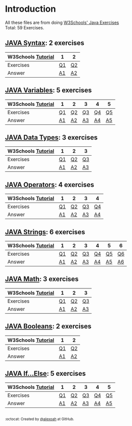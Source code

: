 # Introduction
All these files are from doing [W3Schools' Java Exercises](https://www.w3schools.com/java/exercise.asp)  
Total: 59 Exercises.

## [JAVA Syntax](./JAVA-Syntax): 2 exercises
| W3Schools [Tutorial](https://www.w3schools.com/java/java_syntax.asp) | 1 | 2 |
| --- | --- | --- |
| Exercises | [Q1](https://www.w3schools.com/java/exercise.asp?filename=exercise_syntax1) | [Q2](https://www.w3schools.com/java/exercise.asp?filename=exercise_syntax2) |
| Answer | [A1](./JAVA-Syntax/javaSyntaxE1.java) | [A2](./JAVA-Syntax/javaSyntaxE2.java) |

## [JAVA Variables](./JAVA-Variables): 5 exercises
| W3Schools [Tutorial](https://www.w3schools.com/java/java_variables.asp) | 1 | 2 | 3 | 4 | 5 |
| --- | --- | --- | --- | --- | --- |
| Exercises | [Q1](https://www.w3schools.com/java/exercise.asp?filename=exercise_variables1) | [Q2](https://www.w3schools.com/java/exercise.asp?filename=exercise_variables2) | [Q3](https://www.w3schools.com/java/exercise.asp?filename=exercise_variables3) | [Q4](https://www.w3schools.com/java/exercise.asp?filename=exercise_variables4) | [Q5](https://www.w3schools.com/java/exercise.asp?filename=exercise_variables5) |
| Answer | [A1](./JAVA-Variables/javaVariablesE1.java) | [A2](./JAVA-Variables/javaVariablesE2.java) | [A3](./JAVA-Variables/javaVariablesE3.java) | [A4](./JAVA-Variables/javaVariablesE4.java) | [A5](./JAVA-Variables/javaVariablesE5.java) |

## [JAVA Data Types](./JAVA-DataTypes): 3 exercises
| W3Schools [Tutorial](https://www.w3schools.com/java/java_data_types.asp) | 1 | 2 | 3 |
| --- | --- | --- | --- |
| Exercises | [Q1](https://www.w3schools.com/java/exercise.asp?filename=exercise_data_types1) | [Q2](https://www.w3schools.com/java/exercise.asp?filename=exercise_data_types2) | [Q3](https://www.w3schools.com/java/exercise.asp?filename=exercise_data_types3) |
| Answer | [A1](./JAVA-DataTypes/javaDataTypesE1.java) | [A2](./JAVA-DataTypes/javaDataTypesE2.txt) | [A3](./JAVA-DataTypes/javaDataTypesE3.java) |

## [JAVA Operators](./JAVA-Operators): 4 exercises
| W3Schools [Tutorial](https://www.w3schools.com/java/java_operators.asp) | 1 | 2 | 3 | 4 |
| --- | --- | --- | --- | --- |
| Exercises | [Q1](https://www.w3schools.com/java/exercise.asp?filename=exercise_operators1) | [Q2](https://www.w3schools.com/java/exercise.asp?filename=exercise_operators2) | [Q3](https://www.w3schools.com/java/exercise.asp?filename=exercise_operators3) | [Q4](https://www.w3schools.com/java/exercise.asp?filename=exercise_operators4) |
| Answer | [A1](./JAVA-Operators/javaOperatorsE1.java) | [A2](./JAVA-Operators/javaOperatorsE2.java) | [A3](./JAVA-Operators/javaOperatorsE3.java) | [A4](./JAVA-Operators/javaOperatorsE4.java) |

## [JAVA Strings](./JAVA-Strings): 6 exercises
| W3Schools [Tutorial](https://www.w3schools.com/java/java_strings.asp) | 1 | 2 | 3 | 4 | 5 | 6 |
| --- | --- | --- | --- | --- | --- | --- |
| Exercises | [Q1](https://www.w3schools.com/java/exercise.asp?filename=exercise_strings1) | [Q2](https://www.w3schools.com/java/exercise.asp?filename=exercise_strings2) | [Q3](https://www.w3schools.com/java/exercise.asp?filename=exercise_strings3) | [Q4](https://www.w3schools.com/java/exercise.asp?filename=exercise_strings4) | [Q5](https://www.w3schools.com/java/exercise.asp?filename=exercise_strings5) | [Q6](https://www.w3schools.com/java/exercise.asp?filename=exercise_strings6) |
| Answer | [A1](./JAVA-Strings/javaStringsE1.java) | [A2](./JAVA-Strings/javaStringsE2.java) | [A3](./JAVA-Strings/javaStringsE3.java) | [A4](./JAVA-Strings/javaStringsE4.java) | [A5](./JAVA-Strings/javaStringsE5.java) | [A6](./JAVA-Strings/javaStringsE6.java) |

## [JAVA Math](./JAVA-Math): 3 exercises
| W3Schools [Tutorial](https://www.w3schools.com/java/java_math.asp) | 1 | 2 | 3 |
| --- | --- | --- | --- |
| Exercises | [Q1](https://www.w3schools.com/java/exercise.asp?filename=exercise_math1) | [Q2](https://www.w3schools.com/java/exercise.asp?filename=exercise_math2) | [Q3](https://www.w3schools.com/java/exercise.asp?filename=exercise_math3) |
| Answer | [A1](./JAVA-Math/javaMathE1.java) | [A2](./JAVA-Math/javaMathE2.java) | [A3](./JAVA-Math/javaMathE3.java) |

## [JAVA Booleans](./JAVA-Booleans): 2 exercises
| W3Schools [Tutorial](https://www.w3schools.com/java/java_booleans.asp) | 1 | 2 |
| --- | --- | --- |
| Exercises | [Q1](https://www.w3schools.com/java/exercise.asp?filename=exercise_booleans1) | [Q2](https://www.w3schools.com/java/exercise.asp?filename=exercise_booleans2) |
| Answer | [A1](./JAVA-Booleans/javaBooleansE1.java) | [A2](./JAVA-Booleans/javaBooleansE2.java) |

## [JAVA If...Else](./JAVA-IfElse): 5 exercises
| W3Schools [Tutorial](https://www.w3schools.com/java/java_conditions.asp) | 1 | 2 | 3 | 4 | 5 |
| --- | --- | --- | --- | --- | --- |
| Exercises | [Q1](https://www.w3schools.com/java/exercise.asp?filename=exercise_conditions1) | [Q2](https://www.w3schools.com/java/exercise.asp?filename=exercise_conditions2) | [Q3](https://www.w3schools.com/java/exercise.asp?filename=exercise_conditions3) | [Q4](https://www.w3schools.com/java/exercise.asp?filename=exercise_conditions4) | [Q5](https://www.w3schools.com/java/exercise.asp?filename=exercise_conditions5) |
| Answer | [A1](./JAVA-IfElse/javaIfElseE1.java) | [A2](./JAVA-IfElse/javaIfElseE2.java) | [A3](./JAVA-IfElse/javaIfElseE3.java) | [A4](./JAVA-IfElse/javaIfElseE4.java) | [A5](./JAVA-IfElse/javaIfElseE5.java) |




##
<sup>:octocat: Created by [@alexoah](http://github.com/alexoah) at GitHub.</sup>